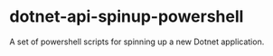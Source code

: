 # dotnet-api-spinup-powershell
A set of powershell scripts for spinning up a new Dotnet application.
